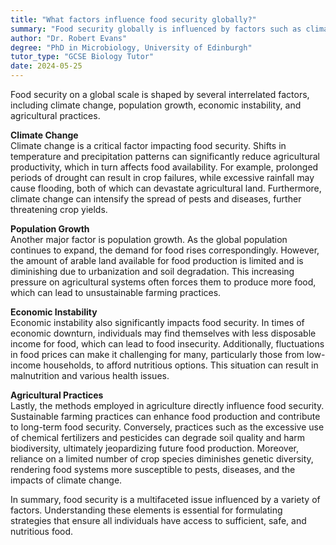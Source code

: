 ```yaml
---
title: "What factors influence food security globally?"
summary: "Food security globally is influenced by factors such as climate change, population growth, economic instability, and agricultural practices."
author: "Dr. Robert Evans"
degree: "PhD in Microbiology, University of Edinburgh"
tutor_type: "GCSE Biology Tutor"
date: 2024-05-25
---
```


Food security on a global scale is shaped by several interrelated factors, including climate change, population growth, economic instability, and agricultural practices.

**Climate Change**  
Climate change is a critical factor impacting food security. Shifts in temperature and precipitation patterns can significantly reduce agricultural productivity, which in turn affects food availability. For example, prolonged periods of drought can result in crop failures, while excessive rainfall may cause flooding, both of which can devastate agricultural land. Furthermore, climate change can intensify the spread of pests and diseases, further threatening crop yields.

**Population Growth**  
Another major factor is population growth. As the global population continues to expand, the demand for food rises correspondingly. However, the amount of arable land available for food production is limited and is diminishing due to urbanization and soil degradation. This increasing pressure on agricultural systems often forces them to produce more food, which can lead to unsustainable farming practices.

**Economic Instability**  
Economic instability also significantly impacts food security. In times of economic downturn, individuals may find themselves with less disposable income for food, which can lead to food insecurity. Additionally, fluctuations in food prices can make it challenging for many, particularly those from low-income households, to afford nutritious options. This situation can result in malnutrition and various health issues.

**Agricultural Practices**  
Lastly, the methods employed in agriculture directly influence food security. Sustainable farming practices can enhance food production and contribute to long-term food security. Conversely, practices such as the excessive use of chemical fertilizers and pesticides can degrade soil quality and harm biodiversity, ultimately jeopardizing future food production. Moreover, reliance on a limited number of crop species diminishes genetic diversity, rendering food systems more susceptible to pests, diseases, and the impacts of climate change.

In summary, food security is a multifaceted issue influenced by a variety of factors. Understanding these elements is essential for formulating strategies that ensure all individuals have access to sufficient, safe, and nutritious food.
    